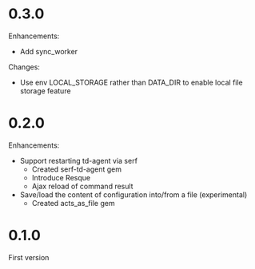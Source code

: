 # 0.3.0

Enhancements:

* Add sync_worker

Changes:

* Use env LOCAL_STORAGE rather than DATA_DIR to enable local file storage feature

# 0.2.0

Enhancements:

* Support restarting td-agent via serf
  * Created serf-td-agent gem
  * Introduce Resque
  * Ajax reload of command result
* Save/load the content of configuration into/from a file (experimental)
  * Created acts_as_file gem

# 0.1.0

First version

